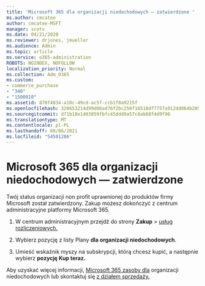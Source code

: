 ```yaml
---
title: 'Microsoft 365 dla organizacji niedochodowych — zatwierdzone '
ms.author: cmcatee
author: cmcatee-MSFT
manager: scotv
ms.date: 04/21/2020
ms.reviewer: drjones, jmueller
ms.audience: Admin
ms.topic: article
ms.service: o365-administration
ROBOTS: NOINDEX, NOFOLLOW
localization_priority: Normal
ms.collection: Adm_O365
ms.custom:
- commerce_purchase
- "340"
- "1500010"
ms.assetid: 870f4834-a10c-49cd-ac5f-ccb1f0a9215f
ms.openlocfilehash: 328653214d99d06ad76f2bc256f16518df7757a912dd064b20501af03813ebb3
ms.sourcegitcommit: d71b18e1403859fbfc45ddd9a57c8ab68f4d9f96
ms.translationtype: MT
ms.contentlocale: pl-PL
ms.lasthandoff: 08/06/2021
ms.locfileid: "54501286"
---
```

# <a name="microsoft-365-for-nonprofits---approved"></a>Microsoft 365 dla organizacji niedochodowych — zatwierdzone

Twój status organizacji non profit uprawnionej do produktów firmy Microsoft został zatwierdzony. Zakup możesz dokończyć z centrum administracyjne platformy Microsoft 365.

1. W centrum administracyjnym przejdź do strony **Zakup** \> [usług rozliczeniowych.](https://go.microsoft.com/fwlink/p/?linkid=868433)

2. Wybierz pozycję z listy Plany **dla organizacji niedochodowych**.

3. Umieść wskaźnik myszy na subskrypcji, którą chcesz kupić, a następnie wybierz **pozycję Kup teraz.**

Aby uzyskać więcej informacji, [Microsoft 365 zasoby dla](https://www.microsoft.com/nonprofits/microsoft-365) organizacji niedochodowych lub skontaktuj się [z działem sprzedaży.](https://www.microsoft.com/nonprofits/contact-us)
